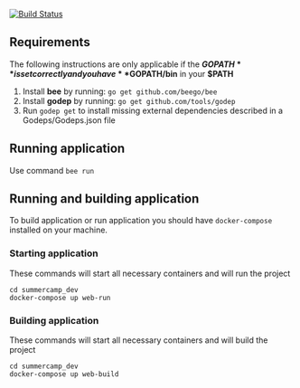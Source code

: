 [![Build Status](https://travis-ci.org/Frozen-Team/summercamp.svg?branch=mvp)](https://travis-ci.org/Frozen-Team/summercamp)
## Requirements

The following instructions are only applicable if the **$GOPATH** is set correctly and you have 
**$GOPATH/bin** in your **$PATH**

1. Install **bee** by running: `go get github.com/beego/bee`
2. Install **godep** by running: `go get github.com/tools/godep`
3. Run `godep get` to install missing external dependencies described in a Godeps/Godeps.json file

## Running application

Use command `bee run`

## Running and building application
To build application or run application you should have `docker-compose` installed on your machine.
 
### Starting application
These commands will start all necessary containers and will run the project

    cd summercamp_dev
    docker-compose up web-run
### Building application
These commands will start all necessary containers and will build the project 


    cd summercamp_dev
    docker-compose up web-build
    
